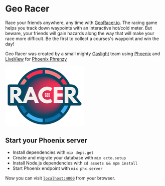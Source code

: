# Geo Racer

Race your friends anywhere, any time with [GeoRacer.io](https://georacer.io/). The racing game helps you track down waypoints with an interactive hot/cold meter. But beware, your friends will gain hazards along the way that will make your race more difficult. Be the first to collect a courses's waypoint and win the day!

Geo Racer was created by a small mighty [Gaslight](https://teamgaslight.com/) team using [Phoenix](https://phoenixframework.org/) and [LiveView](https://github.com/phoenixframework/phoenix_live_view) for [Phoenix Phrenzy](https://phoenixphrenzy.com)

<img src="/assets/static/images/geo-racer-full-logo.svg"  alt="Geo Racer" width="250px" />

## Start your Phoenix server

  * Install dependencies with `mix deps.get`
  * Create and migrate your database with `mix ecto.setup`
  * Install Node.js dependencies with `cd assets && npm install`
  * Start Phoenix endpoint with `mix phx.server`

Now you can visit [`localhost:4000`](http://localhost:4000) from your browser.
